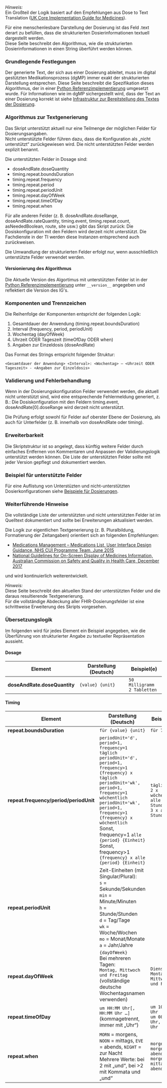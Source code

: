 *Hinweis:*  
Ein Großteil der Logik basiert auf den Empfehlungen aus Dose to Text Translation ([UK Core Implementation Guide for Medicines](https://simplifier.net/guide/ukcoreimplementationguideformedicines/DosetoTextTranslation?version=current)).

Für eine menschenlesbare Darstellung der Dosierung ist das Feld .text derart zu befüllen, dass die strukturierten Dosierinformationen textuell dargestellt werden.  
Diese Seite beschreibt den Algorithmus, wie die strukturierten Dosierinformationen in einen String überführt werden können.

### Grundlegende Festlegungen

Der generierte Text, der sich aus einer Dosierung ableitet, muss im digital gestützten Medikationsprozess (dgMP) immer exakt der strukturierten Darstellung entsprechen. Diese Seite beschreibt die Spezifikation dieses Algorithmus, der in einer [Python Referenzimplementierung](./dosage-to-text.py) umgesetzt wurde.
Für Informationen wie im dgMP sichergestellt wird, dass der Text an einer Dosierung korrekt ist siehe [Infrastruktur zur Bereitstellung des Textes der Dosierung](./dosierung-text-hinzufuegen.html).

### Algorithmus zur Textgenerierung

Das Skript unterstützt aktuell nur eine Teilmenge der möglichen Felder für Dosierungsangaben.  
Nicht unterstützte Felder führen dazu, dass die Konfiguration als „nicht unterstützt“ zurückgewiesen wird. Die nicht unterstützten Felder werden explizit benannt.

Die unterstützten Felder in Dosage sind:
  - doseAndRate.doseQuantity
  - timing.repeat.boundsDuration
  - timing.repeat.frequency
  - timing.repeat.period
  - timing.repeat.periodUnit
  - timing.repeat.dayOfWeek
  - timing.repeat.timeOfDay
  - timing.repeat.when

Für alle anderen Felder (z. B. doseAndRate.doseRange, doseAndRate.rateQuantity, timing.event, timing.repeat.count, asNeededBoolean, route, site usw.) gibt das Skript zurück:
Die Dosiskonfiguration mit den Feldern <Liste> wird derzeit nicht unterstützt. Die Fachdienste in der TI werden diese Instanzen entsprechend auch zurückweisen.

Die Umwandlung der strukturierten Felder erfolgt nur, wenn ausschließlich unterstützte Felder verwendet werden.

#### Versionierung des Algorithmus

Die Aktuelle Version des Algortimus mit unterstützten Felder ist in der [Python Referenzimplementierung](./dosage-to-text.py) unter `__version__` angegeben und reflektiert die Version des IG's.

### Komponenten und Trennzeichen

Die Reihenfolge der Komponenten entspricht der folgenden Logik:

  1. Gesamtdauer der Anwendung (timing.repeat.boundsDuration)
  2. Interval (frequency, period, periodUnit)
  3. Wochentag (dayOfWeek)
  4. Uhrzeit ODER Tageszeit (timeOfDay ODER when)
  5. Angaben zur Einzeldosis (doseAndRate)

Das Format des Strings entspricht folgender Struktur:
```
<Gesamtdauer der Anwendung> <Interval>: <Wochentag> — <Uhrzeit ODER Tageszeit> - <Angaben zur Einzeldosis>
```

### Validierung und Fehlerbehandlung

Wenn in der Dosierungskonfiguration Felder verwendet werden, die aktuell nicht unterstützt sind, wird eine entsprechende Fehlermeldung generiert, z. B.:
Die Dosiskonfiguration mit den Feldern timing.event, doseAndRate[0].doseRange wird derzeit nicht unterstützt.

Die Prüfung erfolgt sowohl für Felder auf oberster Ebene der Dosierung, als auch für Unterfelder (z. B. innerhalb von doseAndRate oder timing).

### Erweiterbarkeit

Die Skriptstruktur ist so angelegt, dass künftig weitere Felder durch einfaches Entfernen von Kommentaren und Anpassen der Validierungslogik unterstützt werden können.
Die Liste der unterstützten Felder sollte mit jeder Version gepflegt und dokumentiert werden.

### Beispiel für unterstützte Felder

Für eine Auflistung von Unterstüzten und nicht-unterstützten Dosierkonfigurationen siehe [Beispiele für Dosierungen](./dosierung-beispiele.html).

### Weiterführende Hinweise

Die vollständige Liste der unterstützten und nicht unterstützten Felder ist im Quelltext dokumentiert und sollte bei Erweiterungen aktualisiert werden.

Die Logik zur eigentlichen Textgenerierung (z. B. Pluralbildung, Formatierung der Zeitangaben) orientiert sich an folgenden Empfehlungen:
- [Medications Management – Medications List, User Interface Design Guidance, NHS CUI Programme Team, June 2015](https://webarchive.nationalarchives.gov.uk/ukgwa/20160921150545/http://systems.digital.nhs.uk/data/cui/uig)
- [National Guidelines for On-Screen Display of Medicines Information, Australian Commission on Safety and Quality in Health Care, December 2017](https://www.safetyandquality.gov.au/sites/default/files/migrated/National-guidelines-for-on-screen-display-of-medicines-information.pdf)

und wird kontinuierlich weiterentwickelt.

*Hinweis:*  
Diese Seite beschreibt den aktuellen Stand der unterstützten Felder und die daraus resultierende Textgenerierung.  
Für die vollständige Abdeckung aller FHIR-Dosierungsfelder ist eine schrittweise Erweiterung des Skripts vorgesehen.

### Übersetzungslogik

Im folgenden wird für jedes Element ein Beispiel angegeben, wie die Überführung von strukturierter Angabe zu textueller Repräsentation aussieht.

#### Dosage

| Element                       | Darstellung (Deutsch)         | Beispiel(e)           |
|-------------------------------|-------------------------------|-----------------------|
| **doseAndRate.doseQuantity**  | `{value} {unit}`              | `50 Milligramm`<br>`2 Tabletten` |

#### Timing

| Element                | Darstellung (Deutsch)                    | Beispiel(e)                    |
|------------------------|------------------------------------------|--------------------------------|
| **repeat.boundsDuration** | `für {value} {unit}`                 | `für 7 Tage`                   |
| **repeat.frequency/period/periodUnit**      | `periodUnit='d', period=1, frequency=1` `täglich`<br>`periodUnit='d', period=1, frequency>1` `{frequency} x täglich`<br>`periodUnit='wk', period=1, frequency=1` `wöchentlich`<br>`periodUnit='wk', period=1, frequency>1` `{frequency} x wöchentlich`<br>Sonst, frequency=1 `alle {period} {Einheit}`<br>Sonst, frequency>1 `{frequency} x alle {period} {Einheit}` | `täglich`<br>`2 x wöchentlich`<br>`alle 8 Stunden`<br>`3 x alle 8 Stunden` |
| **repeat.periodUnit**     | Zeit-Einheiten (mit Singular/Plural):<br>`s` = Sekunde/Sekunden<br>`min` = Minute/Minuten<br>`h` = Stunde/Stunden<br>`d` = Tag/Tage<br>`wk` = Woche/Wochen<br>`mo` = Monat/Monate<br>`a` = Jahr/Jahre | |                                |
| **repeat.dayOfWeek**      | `{dayOfWeek}`<br>Bei mehreren Tagen:<br>`Montag, Mittwoch und Freitag`<br>(vollständige deutsche Wochentagsnamen verwenden) | `Dienstag`<br>`Montag, Mittwoch und Freitag` |
| **repeat.timeOfDay**      | `um HH:MM Uhr[, HH:MM Uhr …]` (kommagetrennt, immer mit „Uhr“) | `um 10:00 Uhr`<br>`um 08:00 Uhr, 15:00 Uhr`                    |
| **repeat.when**           | `MORN` = morgens, `NOON` = mittags, `EVE` = abends, `NIGHT` = zur Nacht<br>Mehrere Werte: bei 2 mit „und“, bei >2 mit Kommata und „und“ | `morgens`<br>`morgens und abends`<br>`morgens, mittags und abends`        |